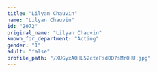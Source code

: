 ```yaml
---
title: "Lilyan Chauvin"
name: "Lilyan Chauvin"
id: "2072"
original_name: "Lilyan Chauvin"
known_for_department: "Acting"
gender: "1"
adult: "false"
profile_path: "/XUGyxAQHL52cteFsdDD7sMr0HU.jpg"
---
```

